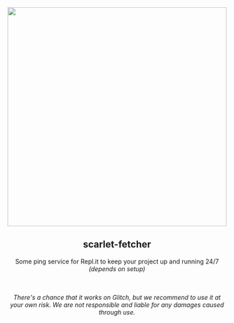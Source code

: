 <div align="center">
  <img width="500" src="https://github.com/nexus-labs-ltd/scarlet-fetcher/blob/main/assets/banner_style.png?raw=true"/>
  <h2>scarlet-fetcher</h2>
  <p style="font-size: '10px'">
    Some ping service for Repl.it to keep your project up and running 24/7 <i style="font-size: '35px'">(depends on setup)</i>  
  </p>
  </br></br>
  <i style="font-size: '25px'">
    There's a chance that it works on Glitch, but we recommend to use it at your own risk.
    We are not responsible and liable for any damages caused through use.
  </i>
</div>
